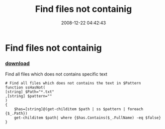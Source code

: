 ﻿---
pid:            744
poster:         MatsGF
title:          Find files not containig
date:           2008-12-22 04:42:43
format:         posh
parent:         0
parent:         0

---

# Find files not containig

### [download](744.ps1)

Find all files which does not contains specific text 

```posh
# Find all files which does not contains the text in $Pattern
function ssHasNot(
[string] $Path="*.txt"
,[string] $pattern=""
)
{
	$has=[string]@(get-childitem $path | ss $pattern | foreach {$_.Path})	
	get-childitem $path| where {$has.Contains($_.FullName) -eq $false}
}

```
